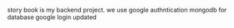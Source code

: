 story book is my backend project.
we use google authntication 
mongodb for database
google login updated

